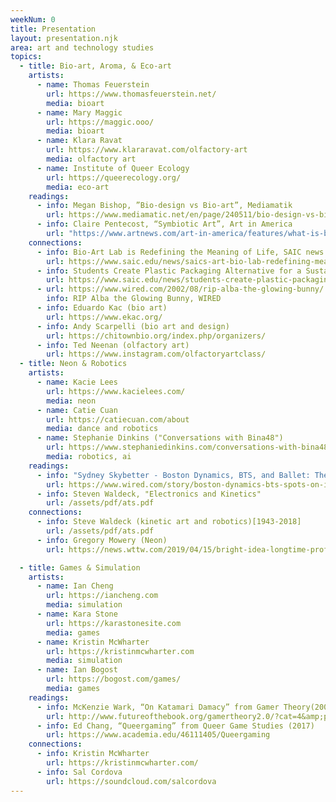 ```yaml
---
weekNum: 0
title: Presentation
layout: presentation.njk
area: art and technology studies
topics:
  - title: Bio-art, Aroma, & Eco-art
    artists:
      - name: Thomas Feuerstein
        url: https://www.thomasfeuerstein.net/
        media: bioart
      - name: Mary Maggic
        url: https://maggic.ooo/
        media: bioart
      - name: Klara Ravat
        url: https://www.klararavat.com/olfactory-art
        media: olfactory art
      - name: Institute of Queer Ecology
        url: https://queerecology.org/
        media: eco-art
    readings:
      - info: Megan Bishop, ”Bio-design vs Bio-art”, Mediamatik
        url: https://www.mediamatic.net/en/page/240511/bio-design-vs-bio-art
      - info: Claire Pentecost, “Symbiotic Art”, Art in America
        url: "https://www.artnews.com/art-in-america/features/what-is-bio-art-1234620687/"
    connections:
      - info: Bio-Art Lab is Redefining the Meaning of Life, SAIC news
        url: https://www.saic.edu/news/saics-art-bio-lab-redefining-meaning-life
      - info: Students Create Plastic Packaging Alternative for a Sustainable Future
        url: https://www.saic.edu/news/students-create-plastic-packaging-alternative-sustainable-future
      - url: https://www.wired.com/2002/08/rip-alba-the-glowing-bunny/
        info: RIP Alba the Glowing Bunny, WIRED
      - info: Eduardo Kac (bio art)
        url: https://www.ekac.org/
      - info: Andy Scarpelli (bio art and design)
        url: https://chitownbio.org/index.php/organizers/
      - info: Ted Neenan (olfactory art)
        url: https://www.instagram.com/olfactoryartclass/
  - title: Neon & Robotics
    artists:
      - name: Kacie Lees
        url: https://www.kacielees.com/
        media: neon
      - name: Catie Cuan
        url: https://catiecuan.com/about
        media: dance and robotics
      - name: Stephanie Dinkins ("Conversations with Bina48")
        url: https://www.stephaniedinkins.com/conversations-with-bina48.html
        media: robotics, ai
    readings:
      - info: "Sydney Skybetter - Boston Dynamics, BTS, and Ballet: The Next Act for Robotics"
        url: https://www.wired.com/story/boston-dynamics-bts-spots-on-it/
      - info: Steven Waldeck, "Electronics and Kinetics"
        url: /assets/pdf/ats.pdf
    connections:
      - info: Steve Waldeck (kinetic art and robotics)[1943-2018]
        url: /assets/pdf/ats.pdf
      - info: Gregory Mowery (Neon)
        url: https://news.wttw.com/2019/04/15/bright-idea-longtime-professor-brings-neon-art-rogers-park

  - title: Games & Simulation
    artists:
      - name: Ian Cheng
        url: https://iancheng.com
        media: simulation
      - name: Kara Stone
        url: https://karastonesite.com
        media: games
      - name: Kristin McWharter
        url: https://kristinmcwharter.com
        media: simulation
      - name: Ian Bogost
        url: https://bogost.com/games/
        media: games
    readings:
      - info: McKenzie Wark, “On Katamari Damacy” from Gamer Theory(2007)
        url: http://www.futureofthebook.org/gamertheory2.0/?cat=4&amp;paged=2
      - info: Ed Chang, “Queergaming” from Queer Game Studies (2017)
        url: https://www.academia.edu/46111405/Queergaming
    connections:
      - info: Kristin McWharter
        url: https://kristinmcwharter.com/
      - info: Sal Cordova
        url: https://soundcloud.com/salcordova
---
```

